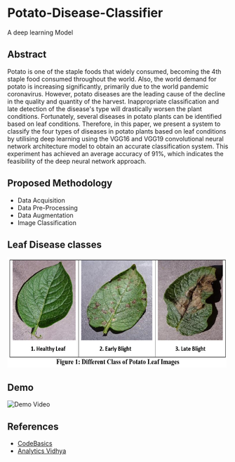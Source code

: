 # Potato-Disease-Classifier
A deep learning Model


## Abstract
Potato is one of the staple foods that widely consumed, becoming the 4th staple food consumed throughout the world. Also, the world demand for potato is increasing significantly, primarily due to the world pandemic coronavirus. However, potato diseases are the leading cause of the decline in the quality and quantity of the harvest. Inappropriate classification and late detection of the disease's type will drastically worsen the plant conditions. Fortunately, several diseases in potato plants can be identified based on leaf conditions. Therefore, in this paper, we present a system to classify the four types of diseases in potato plants based on leaf conditions by utilising deep learning using the VGG16 and VGG19 convolutional neural network architecture model to obtain an accurate classification system. This experiment has achieved an average accuracy of 91%, which indicates the feasibility of the deep neural network approach.
## Proposed Methodology

- Data Acquisition
- Data Pre-Processing
- Data Augmentation
- Image Classification


## Leaf Disease classes 
<img src="/Saved_Models/Classes.jpg" alt="drawing" width="500px" height="250px"/>

## Demo
![Demo Video](https://github.com/chethancheths/Potato-Disease-Classification/blob/main/Saved_Models/ModelDemo.gif)


## References

 - [CodeBasics](https://www.youtube.com/c/codebasics)
 - [Analytics Vidhya](https://www.analyticsvidhya.com/blog/2021/12/end-to-end-potato-leaf-disease-prediction-project-a-complete-guide/)
 



